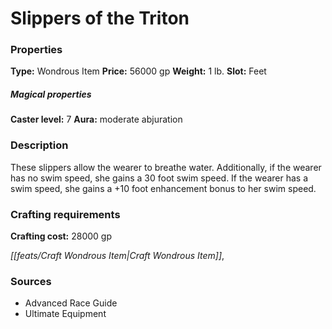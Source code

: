 ﻿---
Title: "Slippers of the Triton"
Type: "Wondrous Item"
Price: "56000 gp"
Weight: "1 lb."
Slot: "Feet"
Caster level: "7"
Aura: "moderate abjuration"
Description: |
  "These slippers allow the wearer to breathe water. Additionally, if the wearer has no swim speed, she gains a 30 foot swim speed. If the wearer has a swim speed, she gains a +10 foot enhancement bonus to her swim speed."
Crafting cost: "28000 gp"
Sources: "['Advanced Race Guide', 'Ultimate Equipment']"
---

# Slippers of the Triton

### Properties

**Type:** Wondrous Item **Price:** 56000 gp **Weight:** 1 lb. **Slot:** Feet

##### Magical properties

**Caster level:** 7 **Aura:** moderate abjuration

### Description

These slippers allow the wearer to breathe water. Additionally, if the wearer has no swim speed, she gains a 30 foot swim speed. If the wearer has a swim speed, she gains a +10 foot enhancement bonus to her swim speed.

### Crafting requirements

**Crafting cost:** 28000 gp

_[[feats/Craft Wondrous Item|Craft Wondrous Item]]_,

### Sources

* Advanced Race Guide
* Ultimate Equipment